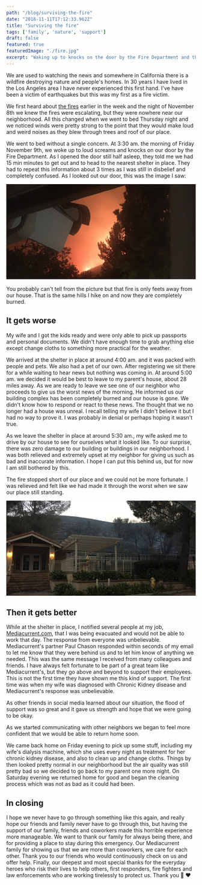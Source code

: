 ```yaml
---
path: "/blog/surviving-the-fire"
date: "2018-11-11T17:12:33.962Z"
title: "Surviving the fire"
tags: ['family', 'nature', 'support']
draft: false
featured: true
featuredImage: "./fire.jpg"
excerpt: "Waking up to knocks on the door by the Fire Department and the smell of smoke is still a surreal experience."
---
```


We are used to watching the news and somewhere in California there is a wildfire destroying nature and people's homes.  In 30 years I have lived in the Los Angeles area I have never experienced this first hand.  I've have been a victim of earthquakes but this was my first as a fire victim.

We first heard about <a href="https://losangeles.cbslocal.com/tag/woolsey-fire/" target="_blank">the fires</a> earlier in the week and the night of November 8th we knew the fires were escalating, but they were nowhere near our neighborhood.  All this changed when we went to bed Thursday night and we noticed winds were pretty strong to the point that they would make loud and weird noises as they blew through trees and roof of our place.

We went to bed without a single concern.  At 3:30 am. the morning of Friday November 9th, we woke up to loud screams and knocks on our door by the Fire Department.  As I opened the door still half asleep, they told me we had 15 min minutes to get out and to head to the nearest shelter in place.  They had to repeat this information about 3 times as I was still in disbelief and completely confused.  As I looked out our door, this was the image I saw:

<img src="fire-before.jpg" alt="Image of hill burning">

You probably can't tell from the picture but that fire is only feets away from our house.  That is the same hills I hike on and now they are completely burned.

## It gets worse
My wife and I got the kids ready and were only able to pick up passports and personal documents.  We didn't have enough time to grab anything else except change cloths to something more practical for the weather.

We arrived at the shelter in place at around 4:00 am. and it was packed with people and pets.  We also had a pet of our own.  After registering we sit there for a while waiting to hear news but nothing was coming in.  At around 5:00 am. we decided it would be best to leave to my parent's house, about 28 miles away.  As we are ready to leave we see one of our neighbor who proceeds to give us the worst news of the morning.  He informed us our building complex has been completely burned and our house is gone.  We didn't know how to respond or react to these news.  The thought that we no longer had a house was unreal.  I recall telling my wife I didn't believe it but I had no way to prove it.  I was probably in denial or perhaps hoping it wasn't true.

As we leave the shelter in place at around 5:30 am., my wife asked me to drive by our house to see for ourselves what it looked like.  To our surprise, there was zero damage to our building or buildings in our neighborhood.  I was both relieved and extremely upset at my neighbor for giving us such as bad and inaccurate information.  I hope I can put this behind us, but for now I am still bothered by this.

The fire stopped short of our place and we could not be more fortunate.  I was relieved and felt like we had made it through the worst when we saw our place still standing.

<img src="fire-after.jpg" alt="Burned hill">

## Then it gets better
While at the shelter in place, I notified several people at my job, <a href="https://www.mediacurrent.com/who-we-are/team/" target="_blank">Mediacurrent.com</a>, that I was being evacuated and would not be able to work that day.  The response from everyone was unbelievable.  Mediacurrent's partner Paul Chason responded within seconds of my email to let me know that they were behind us and to let him know of anything we needed.  This was the same message I received from many colleagues and friends.  I have always felt fortunate to be part of a great team like Mediacurrent's, but they go above and beyond to support their employees.  This is not the first time they have shown me this kind of support.  The first time was when my wife was diagnosed with Chronic Kidney disease and Mediacurrent's response was unbelievable.

As other friends in social media learned about our situation, the flood of support was so great and it gave us strength and hope that we were going to be okay.

As we started communicating with other neighbors we began to feel more confident that we would be able to return home soon.

We came back home on Friday evening to pick up some stuff, including my wife's dialysis machine, which she uses every night as treatment for her chronic kidney disease, and also to clean up and change cloths.  Things by then looked pretty normal in our neighborhood but the air quality was still pretty bad so we decided to go back to my parent one more night.  On Saturday evening we returned home for good and began the cleaning process which was not as bad as it could had been.

## In closing
I hope we never have to go through something like this again, and really hope our friends and family never have to go through this, but having the support of our family, friends and coworkers made this horrible experience more manageable.  We want to thank our family for always being there, and for providing a place to stay during this emergency.  Our Mediacurrent family for showing us that we are more than coworkers, we care for each other.  Thank you to our friends who would continuously check on us and offer help.  Finally, our deepest and most special thanks for the everyday heroes who risk their lives to help others, first responders, fire fighters and law enforcements who are working tirelessly to protect us.  Thank you 🙏 ❤️
